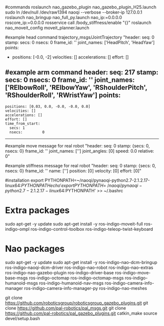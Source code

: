 #commands
roslaunch nao_gazebo_plugin nao_gazebo_plugin_H25.launch
sudo ln /dev/null /dev/raw1394
naoqi --verbose --broker-ip 127.0.0.1
roslaunch nao_bringup nao_full_py.launch nao_ip:=0.0.0.0 roscore_ip:=0.0.0.0
rosservice call /body_stiffness/enable "{}"
roslaunch nao_moveit_config moveit_planner.launch




#example head command
trajectory_msgs/JointTrajectory
"header:
  seq: 0
  stamp:
    secs: 0
    nsecs: 0
  frame_id: ''
joint_names:
 ['HeadPitch', 'HeadYaw']
points:
- positions: [-0.0, -2]
  velocities: []
  accelerations: []
  effort: []

#example arm command
header: 
  seq: 217
  stamp: 
    secs: 0
    nsecs:         0
  frame_id: ''
joint_names: ['RElbowRoll', 'RElbowYaw', 'RShoulderPitch', 'RShoulderRoll', 'RWristYaw']
points: 
  - 
    positions: [0.03, 0.0, -0.0, -0.0, 0.0]
    velocities: []
    accelerations: []
    effort: []
    time_from_start: 
      secs: 1
      nsecs:         0
---

#example move message for real robot
"header:
  seq: 0
  stamp: {secs: 0, nsecs: 0}
  frame_id: ''
joint_names: ['']
joint_angles: [0]
speed: 0.0
relative: 0"

#example stiffness message for real robot
"header:
  seq: 0
  stamp: {secs: 0, nsecs: 0}
  frame_id: ''
name: ['']
position: [0]
velocity: [0]
effort: [0]"

#installation
export PYTHONPATH=~/naoqi/pynaoqi-python2.7-2.1.2.17-linux64:$PYTHONPATH
echo 'export PYTHONPATH=~/naoqi/pynaoqi-python2.7-2.1.2.17-linux64:$PYTHONPATH' >> ~/.bashrc

# Extra packages
sudo apt-get -y update
sudo apt-get install -y ros-indigo-moveit-full ros-indigo-ompl ros-indigo-control-toolbox ros-indigo-teleop-twist-keyboard


# Nao packages
sudo apt-get -y update
sudo apt-get install -y ros-indigo-nao-dcm-bringup ros-indigo-naoqi-dcm-driver ros-indigo-nao-robot ros-indigo-nao-extras ros-indigo-nao-gazebo-plugin ros-indigo-driver-base ros-indigo-move-base-msgs ros-indigo-octomap ros-indigo-octomap-msgs ros-indigo-humanoid-msgs ros-indigo-humanoid-nav-msgs ros-indigo-camera-info-manager ros-indigo-camera-info-manager-py ros-indigo-nao-meshes

git clone https://github.com/roboticsgroup/roboticsgroup_gazebo_plugins.git
git clone https://github.com/pal-robotics/pal_msgs.git
git clone https://github.com/pal-robotics/pal_gazebo_plugins.git
catkin_make
source devel/setup.bash
